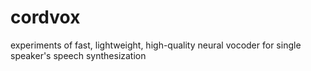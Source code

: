 # cordvox
experiments of fast, lightweight, high-quality neural vocoder for single speaker's speech synthesization
